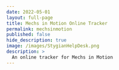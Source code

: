 ```yaml
---
date: 2022-05-01
layout: full-page
title: Mechs in Motion Online Tracker
permalink: mechsinmotion
published: false
hide_description: true
image: /images/StygianHelpDesk.png
description: >
  An online tracker for Mechs in Motion
---
```




<script async src="/assets/generator_resources/mechsinmotion.js" language="javascript" type="text/javascript"></script>
